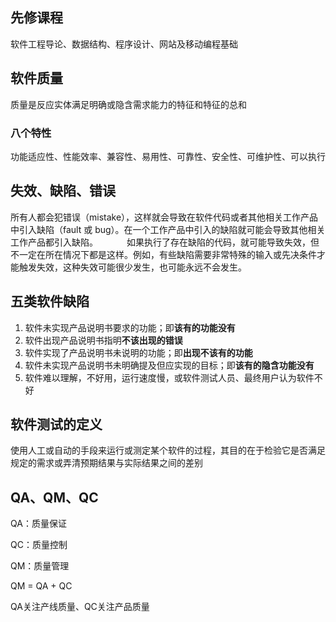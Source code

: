 ## 先修课程

软件工程导论、数据结构、程序设计、网站及移动编程基础

## 软件质量

质量是反应实体满足明确或隐含需求能力的特征和特征的总和

### 八个特性

功能适应性、性能效率、兼容性、易用性、可靠性、安全性、可维护性、可以执行

## 失效、缺陷、错误

所有人都会犯错误（mistake），这样就会导致在软件代码或者其他相关工作产品中引入缺陷（fault 或 bug）。在一个工作产品中引入的缺陷就可能会导致其他相关工作产品都引入缺陷。
　　　如果执行了存在缺陷的代码，就可能导致失效，但不一定在所在情况下都是这样。例如，有些缺陷需要非常特殊的输入或先决条件才能触发失效，这种失效可能很少发生，也可能永远不会发生。

## 五类软件缺陷

1.  软件未实现产品说明书要求的功能；即**该有的功能没有**
2. 软件出现产品说明书指明**不该出现的错误**
3. 软件实现了产品说明书未说明的功能；即**出现不该有的功能**
4. 软件未实现产品说明书未明确提及但应实现的目标；即**该有的隐含功能没有**
5.  软件难以理解，不好用，运行速度慢，或软件测试人员、最终用户认为软件不好

## 软件测试的定义

使用人工或自动的手段来运行或测定某个软件的过程，其目的在于检验它是否满足规定的需求或弄清预期结果与实际结果之间的差别

## QA、QM、QC

QA：质量保证

QC：质量控制

QM：质量管理

QM = QA + QC

QA关注产线质量、QC关注产品质量

